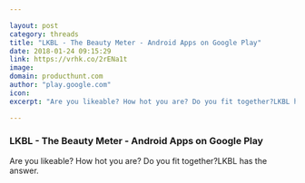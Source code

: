 ```yaml
---

layout: post
category: threads
title: "LKBL - The Beauty Meter - Android Apps on Google Play"
date: 2018-01-24 09:15:29
link: https://vrhk.co/2rENa1t
image: 
domain: producthunt.com
author: "play.google.com"
icon: 
excerpt: "Are you likeable? How hot you are? Do you fit together?LKBL has the answer."

---
```


### LKBL - The Beauty Meter - Android Apps on Google Play

Are you likeable? How hot you are? Do you fit together?LKBL has the answer.